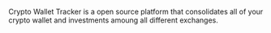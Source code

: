 Crypto Wallet Tracker is a open source platform that consolidates all of your crypto wallet and investments amoung all different exchanges.
